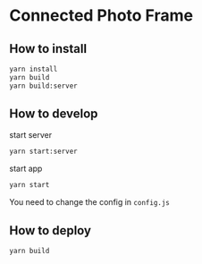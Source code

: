 Connected Photo Frame
=====================

How to install
-------
```bash
yarn install
yarn build
yarn build:server
```

How to develop
-------
start server
```bash
yarn start:server
```
start app
```bash
yarn start
```
You need to change the config in `config.js`

How to deploy
-------
```bash
yarn build
```
